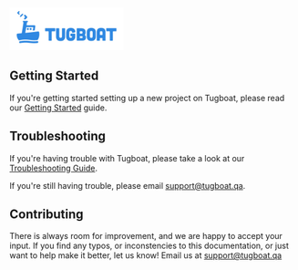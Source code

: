 <img alt="Tugboat logo" src="logo.png" width="200px">

## Getting Started

If you're getting started setting up a new project on Tugboat, please read our
[Getting Started](getting-started/index.md) guide.

## Troubleshooting

If you're having trouble with Tugboat, please take a look at our
[Troubleshooting Guide](troubleshooting/index.md).

If you're still having trouble, please email
[support@tugboat.qa](mailto:support@tugboat.qa).

## Contributing

There is always room for improvement, and we are happy to accept your input. If
you find any typos, or inconstencies to this documentation, or just want to help
make it better, let us know! Email us at
[support@tugboat.qa](mailto:support@tugboat.qa)
